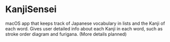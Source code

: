# KanjiSensei
macOS app that keeps track of Japanese vocabulary in lists and the Kanji of each word. Gives user detailed info about each Kanji in each word, such as stroke order diagram and furigana. (More details planned)
